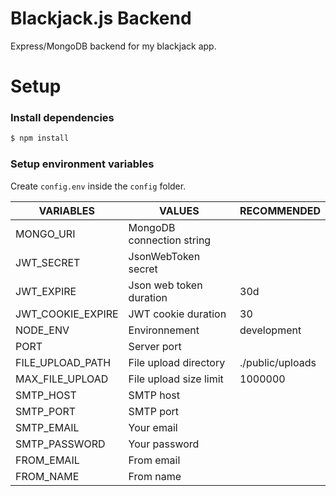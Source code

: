 # Blackjack.js Backend

Express/MongoDB backend for my blackjack app.

# Setup

### Install dependencies

```sh
$ npm install
```

### Setup environment variables

Create `config.env` inside the `config` folder.

| VARIABLES         | VALUES                    | RECOMMENDED      |
| ----------------- | ------------------------- | ---------------- |
| MONGO_URI         | MongoDB connection string |
| JWT_SECRET        | JsonWebToken secret       |
| JWT_EXPIRE        | Json web token duration   | 30d              |
| JWT_COOKIE_EXPIRE | JWT cookie duration       | 30               |
| NODE_ENV          | Environnement             | development      |
| PORT              | Server port               |                  |
| FILE_UPLOAD_PATH  | File upload directory     | ./public/uploads |
| MAX_FILE_UPLOAD   | File upload size limit    | 1000000          |
| SMTP_HOST         | SMTP host                 |                  |
| SMTP_PORT         | SMTP port                 |                  |
| SMTP_EMAIL        | Your email                |                  |
| SMTP_PASSWORD     | Your password             |                  |
| FROM_EMAIL        | From email                |                  |
| FROM_NAME         | From name                 |                  |
